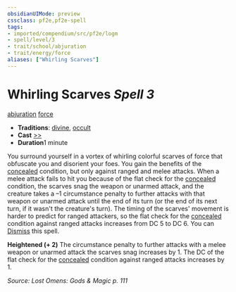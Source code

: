 ```yaml
---
obsidianUIMode: preview
cssclass: pf2e,pf2e-spell
tags:
- imported/compendium/src/pf2e/logm
- spell/level/3
- trait/school/abjuration
- trait/energy/force
aliases: ["Whirling Scarves"]
---
```

# Whirling Scarves *Spell 3*   
[abjuration](abjuration.md)  [force](force.md)  

- **Traditions**: [divine](divine.md), [occult](occult.md)
- **Cast** [>>](chapter-9-playing-the-game.md#Actions "Two-Action") 
- **Duration**1 minute

You surround yourself in a vortex of whirling colorful scarves of force that obfuscate you and disorient your foes. You gain the benefits of the [concealed](conditions.md#Concealed) condition, but only against ranged and melee attacks. When a melee attack fails to hit you because of the flat check for the [concealed](conditions.md#Concealed) condition, the scarves snag the weapon or unarmed attack, and the creature takes a –1 circumstance penalty to further attacks with that weapon or unarmed attack until the end of its turn (or the end of its next turn, if it wasn't the creature's turn). The timing of the scarves' movement is harder to predict for ranged attackers, so the flat check for the [concealed](conditions.md#Concealed) condition against ranged attacks increases from DC 5 to DC 6. You can [Dismiss](dismiss.md) this spell.

**Heightened (+ 2)** The circumstance penalty to further attacks with a melee weapon or unarmed attack the scarves snag increases by 1. The DC of the flat check for the [concealed](conditions.md#Concealed) condition against ranged attacks increases by 1.

*Source: Lost Omens: Gods & Magic p. 111*